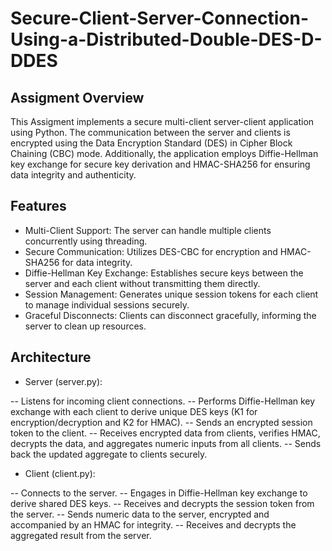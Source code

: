 # Secure-Client-Server-Connection-Using-a-Distributed-Double-DES-D-DDES
## Assigment Overview

This Assigment implements a secure multi-client server-client application using Python. The communication between the server and clients is encrypted using the Data Encryption Standard (DES) in Cipher Block Chaining (CBC) mode. Additionally, the application employs Diffie-Hellman key exchange for secure key derivation and HMAC-SHA256 for ensuring data integrity and authenticity.

## Features

- Multi-Client Support: The server can handle multiple clients concurrently using threading.
- Secure Communication: Utilizes DES-CBC for encryption and HMAC-SHA256 for data integrity.
- Diffie-Hellman Key Exchange: Establishes secure keys between the server and each client without transmitting them directly.
- Session Management: Generates unique session tokens for each client to manage individual sessions securely.
- Graceful Disconnects: Clients can disconnect gracefully, informing the server to clean up resources.

## Architecture

- Server (server.py):

-- Listens for incoming client connections.
-- Performs Diffie-Hellman key exchange with each client to derive unique DES keys (K1 for encryption/decryption and K2 for HMAC).
-- Sends an encrypted session token to the client.
-- Receives encrypted data from clients, verifies HMAC, decrypts the data, and aggregates numeric inputs from all clients.
-- Sends back the updated aggregate to clients securely.

- Client (client.py):

-- Connects to the server.
-- Engages in Diffie-Hellman key exchange to derive shared DES keys.
-- Receives and decrypts the session token from the server.
-- Sends numeric data to the server, encrypted and accompanied by an HMAC for integrity.
-- Receives and decrypts the aggregated result from the server.
